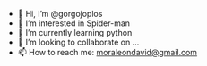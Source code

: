 - 👋 Hi, I’m @gorgojoplos
- 👀 I’m interested in Spider-man
- 🌱 I’m currently learning python
- 💞️ I’m looking to collaborate on ...
- 📫 How to reach me: moraleondavid@gmail.com

<!---
gorgojoplos/gorgojoplos is a ✨ special ✨ repository because its `README.md` (this file) appears on your GitHub profile.
You can click the Preview link to take a look at your changes.
--->
